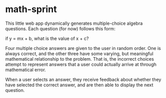 # math-sprint

This little web app dynamically generates multiple-choice algebra questions.
Each question (for now) follows this form:

if y = mx + b,
what is the value of x + c?

Four multiple choice answers are given to the user in random order. 
One is always correct, and the other three have some varying, but meaningful mathematical relationship to the problem. That is, the incorrect choices attempt to represent answers that a user could actually arrive at through mathematical error.

When a user selects an answer, they receive feedback about whether they have selected the correct answer, and are then able to display the next question.
